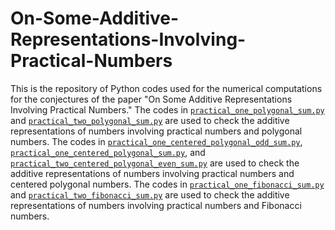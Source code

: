 # On-Some-Additive-Representations-Involving-Practical-Numbers

This is the repository of Python codes used for the numerical computations for the conjectures of the paper "On Some Additive Representations Involving Practical Numbers." The codes in [`practical_one_polygonal_sum.py`](../main/practical_one_polygonal_sum.py) and [`practical_two_polygonal_sum.py`](../main/practical_two_polygonal_sum.py) are used to check the additive representations of numbers involving practical numbers and polygonal numbers. The codes in [`practical_one_centered_polygonal_odd_sum.py`](../main/practical_one_centered_polygonal_odd_sum.py), [`practical_one_centered_polygonal_sum.py`](../main/practical_one_centered_polygonal_sum.py), and [`practical_two_centered_polygonal_even_sum.py`](../main/practical_two_centered_polygonal_even_sum.py) are used to check the additive representations of numbers involving practical numbers and centered polygonal numbers. The codes in [`practical_one_fibonacci_sum.py`](../main/practical_one_fibonacci_sum.py) and [`practical_two_fibonacci_sum.py`](../main/practical_two_fibonacci_sum.py) are used to check the additive representations of numbers involving practical numbers and Fibonacci numbers.
